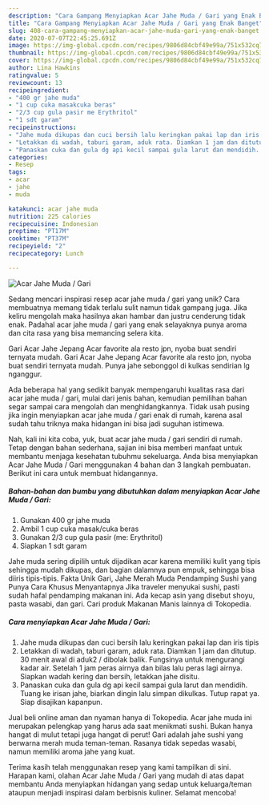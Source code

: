 ```yaml
---
description: "Cara Gampang Menyiapkan Acar Jahe Muda / Gari yang Enak Banget"
title: "Cara Gampang Menyiapkan Acar Jahe Muda / Gari yang Enak Banget"
slug: 408-cara-gampang-menyiapkan-acar-jahe-muda-gari-yang-enak-banget
date: 2020-07-07T22:45:25.691Z
image: https://img-global.cpcdn.com/recipes/9806d84cbf49e99a/751x532cq70/acar-jahe-muda-gari-foto-resep-utama.jpg
thumbnail: https://img-global.cpcdn.com/recipes/9806d84cbf49e99a/751x532cq70/acar-jahe-muda-gari-foto-resep-utama.jpg
cover: https://img-global.cpcdn.com/recipes/9806d84cbf49e99a/751x532cq70/acar-jahe-muda-gari-foto-resep-utama.jpg
author: Lina Hawkins
ratingvalue: 5
reviewcount: 13
recipeingredient:
- "400 gr jahe muda"
- "1 cup cuka masakcuka beras"
- "2/3 cup gula pasir me Erythritol"
- "1 sdt garam"
recipeinstructions:
- "Jahe muda dikupas dan cuci bersih lalu keringkan pakai lap dan iris tipis"
- "Letakkan di wadah, taburi garam, aduk rata. Diamkan 1 jam dan ditutup. 30 menit awal di aduk2 / dibolak balik. Fungsinya untuk mengurangi kadar air. Setelah 1 jam peras airnya dan bilas lalu peras lagi airnya. Siapkan wadah kering dan bersih, letakkan jahe disitu."
- "Panaskan cuka dan gula dg api kecil sampai gula larut dan mendidih. Tuang ke irisan jahe, biarkan dingin lalu simpan dikulkas. Tutup rapat ya. Siap disajikan kapanpun."
categories:
- Resep
tags:
- acar
- jahe
- muda

katakunci: acar jahe muda 
nutrition: 225 calories
recipecuisine: Indonesian
preptime: "PT17M"
cooktime: "PT37M"
recipeyield: "2"
recipecategory: Lunch

---
```



![Acar Jahe Muda / Gari](https://img-global.cpcdn.com/recipes/9806d84cbf49e99a/751x532cq70/acar-jahe-muda-gari-foto-resep-utama.jpg)

Sedang mencari inspirasi resep acar jahe muda / gari yang unik? Cara membuatnya memang tidak terlalu sulit namun tidak gampang juga. Jika keliru mengolah maka hasilnya akan hambar dan justru cenderung tidak enak. Padahal acar jahe muda / gari yang enak selayaknya punya aroma dan cita rasa yang bisa memancing selera kita.

Gari Acar Jahe Jepang Acar favorite ala resto jpn, nyoba buat sendiri ternyata mudah. Gari Acar Jahe Jepang Acar favorite ala resto jpn, nyoba buat sendiri ternyata mudah. Punya jahe sebonggol di kulkas sendirian lg nganggur.

Ada beberapa hal yang sedikit banyak mempengaruhi kualitas rasa dari acar jahe muda / gari, mulai dari jenis bahan, kemudian pemilihan bahan segar sampai cara mengolah dan menghidangkannya. Tidak usah pusing jika ingin menyiapkan acar jahe muda / gari enak di rumah, karena asal sudah tahu triknya maka hidangan ini bisa jadi suguhan istimewa.


Nah, kali ini kita coba, yuk, buat acar jahe muda / gari sendiri di rumah. Tetap dengan bahan sederhana, sajian ini bisa memberi manfaat untuk membantu menjaga kesehatan tubuhmu sekeluarga. Anda bisa menyiapkan Acar Jahe Muda / Gari menggunakan 4 bahan dan 3 langkah pembuatan. Berikut ini cara untuk membuat hidangannya.

<!--inarticleads1-->

##### Bahan-bahan dan bumbu yang dibutuhkan dalam menyiapkan Acar Jahe Muda / Gari:

1. Gunakan 400 gr jahe muda
1. Ambil 1 cup cuka masak/cuka beras
1. Gunakan 2/3 cup gula pasir (me: Erythritol)
1. Siapkan 1 sdt garam


Jahe muda sering dipilih untuk dijadikan acar karena memiliki kulit yang tipis sehingga mudah dikupas, dan bagian dalamnya pun empuk, sehingga bisa diiris tipis-tipis. Fakta Unik Gari, Jahe Merah Muda Pendamping Sushi yang Punya Cara Khusus Menyantapnya Jika traveler menyukai sushi, pasti sudah hafal pendamping makanan ini. Ada kecap asin yang disebut shoyu, pasta wasabi, dan gari. Cari produk Makanan Manis lainnya di Tokopedia. 

<!--inarticleads2-->

##### Cara menyiapkan Acar Jahe Muda / Gari:

1. Jahe muda dikupas dan cuci bersih lalu keringkan pakai lap dan iris tipis
1. Letakkan di wadah, taburi garam, aduk rata. Diamkan 1 jam dan ditutup. 30 menit awal di aduk2 / dibolak balik. Fungsinya untuk mengurangi kadar air. Setelah 1 jam peras airnya dan bilas lalu peras lagi airnya. Siapkan wadah kering dan bersih, letakkan jahe disitu.
1. Panaskan cuka dan gula dg api kecil sampai gula larut dan mendidih. Tuang ke irisan jahe, biarkan dingin lalu simpan dikulkas. Tutup rapat ya. Siap disajikan kapanpun.


Jual beli online aman dan nyaman hanya di Tokopedia. Acar jahe muda ini merupakan pelengkap yang harus ada saat menikmati sushi. Bukan hanya hangat di mulut tetapi juga hangat di perut! Gari adalah jahe sushi yang berwarna merah muda teman-teman. Rasanya tidak sepedas wasabi, namun memiliki aroma jahe yang kuat. 

Terima kasih telah menggunakan resep yang kami tampilkan di sini. Harapan kami, olahan Acar Jahe Muda / Gari yang mudah di atas dapat membantu Anda menyiapkan hidangan yang sedap untuk keluarga/teman ataupun menjadi inspirasi dalam berbisnis kuliner. Selamat mencoba!
